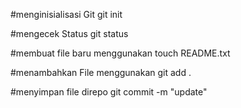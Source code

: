 #menginisialisasi Git
git init

#mengecek Status
git status

#membuat file baru menggunakan 
touch README.txt 

#menambahkan File menggunakan 
git add .

#menyimpan file direpo 
git commit -m "update"

